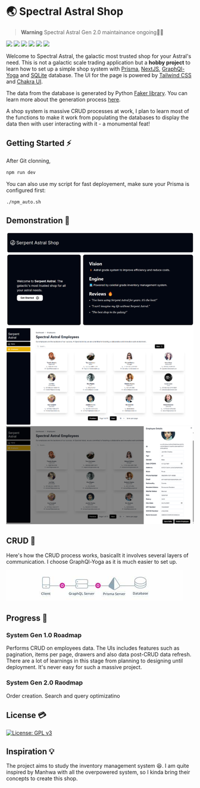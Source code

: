 # 🌏 Spectral Astral Shop

> **Warning**
> Spectral Astral Gen 2.0 maintainance ongoing👷‍♂️

![](https://img.shields.io/badge/TypeScript-007ACC?style=for-the-badge&logo=typescript&logoColor=white)
![](https://img.shields.io/badge/SQLite-07405E?style=for-the-badge&logo=sqlite&logoColor=white)
![](https://img.shields.io/badge/Prisma-3982CE?style=for-the-badge&logo=Prisma&logoColor=white)
![](https://img.shields.io/badge/GraphQL-E434AA?style=for-the-badge&logo=graphql&logoColor=white)
![](https://img.shields.io/badge/eslint-3A33D1?style=for-the-badge&logo=eslint&logoColor=white)
![](https://img.shields.io/badge/prettier-1A2C34?style=for-the-badge&logo=prettier&logoColor=F7BA3E)

Welcome to Spectral Astral, the galactic most trusted shop for your Astral's need. This is not a galactic scale trading application but a **hobby project** to learn how to set up a simple shop system with [Prisma](https://www.prisma.io/), [NextJS](https://nextjs.org/), [GraphQl-Yoga](https://the-guild.dev/graphql/yoga-server) and [SQLite](https://www.sqlite.org/index.html) database. The UI for the page is powered by [Tailwind CSS](https://tailwindcss.com/) and [Chakra UI](https://v2.chakra-ui.com/).

The data from the database is generated by Python [Faker library](https://faker.readthedocs.io/en/master/index.html). You can learn more about the generation process [here](https://github.com/keanteng/trading-database).

A shop system is massive CRUD processes at work, I plan to learn most of the functions to make it work from populating the databases to display the data then with user interacting with it - a monumental feat!

## Getting Started ⚡

After Git clonning,

```bash
npm run dev
```

You can also use my script for fast deployement, make sure your Prisma is configured first:

```bash
./npm_auto.sh
```

## Demonstration 💫

![alt text](public/readme/image.png)
![alt text](public/readme/image-2.png)
![alt text](public/readme/image-3.png)

## CRUD 🔨

Here's how the CRUD process works, basicallt it involves several layers of communication. I choose GraphQl-Yoga as it is much easier to set up.

![alt text](public/readme/image-1.png)

## Progress 🪫

### System Gen 1.0 Roadmap

Performs CRUD on employees data. The UIs includes features such as pagination, items per page, drawers and also data post-CRUD data refresh. There are a lot of learnings in this stage from planning to designing until deployment. It's never easy for such a massive project.

### System Gen 2.0 Raodmap

Order creation. Search and query optimizatino

## License 💳

[![License: GPL v3](https://img.shields.io/badge/License-GPLv3-blue.svg)](https://www.gnu.org/licenses/gpl-3.0)

## Inspiration 💡

The project aims to study the inventory management system 😆. I am quite inspired by Manhwa with all the overpowered system, so I kinda bring their concepts to create this shop. 

